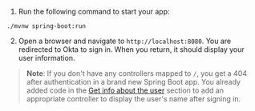 1. Run the following command to start your app:

```shell
./mvnw spring-boot:run
```

2. Open a browser and navigate to `http://localhost:8080`. You are redirected to Okta to sign in. When you return, it should display your user information.

> **Note**: If you don't have any controllers mapped to `/`, you get a 404 after authentication in a brand new Spring Boot app. You already added code in the [Get info about the user](#get-info-about-the-user) section to add an appropriate controller to display the user's name after signing in.

